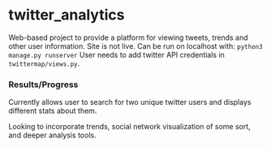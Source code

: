 # twitter_analytics
Web-based project to provide a platform for viewing tweets, trends and other user information.
Site is not live. Can be run on localhost with: `python3 manage.py runserver`
User needs to add twitter API credentials in `twittermap/views.py`.

### Results/Progress
Currently allows user to search for two unique twitter users and displays different stats about them. 

Looking to incorporate trends, social network visualization of some sort, and deeper analysis tools.
